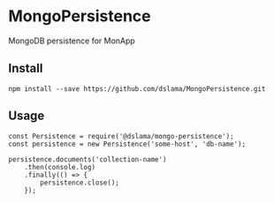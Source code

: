 # MongoPersistence

MongoDB persistence for MonApp

## Install

    npm install --save https://github.com/dslama/MongoPersistence.git

## Usage

    const Persistence = require('@dslama/mongo-persistence');
    const persistence = new Persistence('some-host', 'db-name');

    persistence.documents('collection-name')
        .then(console.log)
        .finally(() => {
            persistence.close();
        });
